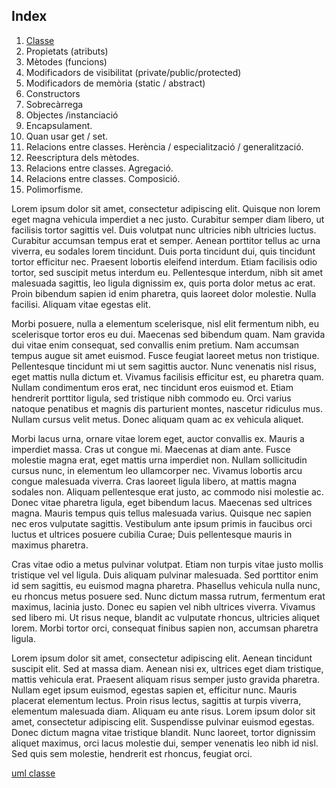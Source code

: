 ## Index
1. [Classe](#uml-classe)
2. Propietats (atributs)
3. Mètodes (funcions)
4. Modificadors de visibilitat (private/public/protected)
5. Modificadors de memòria (static / abstract)
6. Constructors
7. Sobrecàrrega 
8. Objectes /instanciació
9. Encapsulament.
10. Quan usar get / set.
11. Relacions entre classes. Herència / especialització / generalització.
12. Reescriptura dels mètodes.
13. Relacions entre classes. Agregació.
14. Relacions entre classes. Composició.
15. Polimorfisme.


Lorem ipsum dolor sit amet, consectetur adipiscing elit. Quisque non lorem eget magna vehicula imperdiet a nec justo. Curabitur semper diam libero, ut facilisis tortor sagittis vel. Duis volutpat nunc ultricies nibh ultricies luctus. Curabitur accumsan tempus erat et semper. Aenean porttitor tellus ac urna viverra, eu sodales lorem tincidunt. Duis porta tincidunt dui, quis tincidunt tortor efficitur nec. Praesent lobortis eleifend interdum. Etiam facilisis odio tortor, sed suscipit metus interdum eu. Pellentesque interdum, nibh sit amet malesuada sagittis, leo ligula dignissim ex, quis porta dolor metus ac erat. Proin bibendum sapien id enim pharetra, quis laoreet dolor molestie. Nulla facilisi. Aliquam vitae egestas elit.

Morbi posuere, nulla a elementum scelerisque, nisl elit fermentum nibh, eu scelerisque tortor eros eu dui. Maecenas sed bibendum quam. Nam gravida dui vitae enim consequat, sed convallis enim pretium. Nam accumsan tempus augue sit amet euismod. Fusce feugiat laoreet metus non tristique. Pellentesque tincidunt mi ut sem sagittis auctor. Nunc venenatis nisl risus, eget mattis nulla dictum et. Vivamus facilisis efficitur est, eu pharetra quam. Nullam condimentum eros erat, nec tincidunt eros euismod et. Etiam hendrerit porttitor ligula, sed tristique nibh commodo eu. Orci varius natoque penatibus et magnis dis parturient montes, nascetur ridiculus mus. Nullam cursus velit metus. Donec aliquam quam ac ex vehicula aliquet.

Morbi lacus urna, ornare vitae lorem eget, auctor convallis ex. Mauris a imperdiet massa. Cras ut congue mi. Maecenas at diam ante. Fusce molestie magna erat, eget mattis urna imperdiet non. Nullam sollicitudin cursus nunc, in elementum leo ullamcorper nec. Vivamus lobortis arcu congue malesuada viverra. Cras laoreet ligula libero, at mattis magna sodales non. Aliquam pellentesque erat justo, ac commodo nisi molestie ac. Donec vitae pharetra ligula, eget bibendum lacus. Maecenas sed ultrices magna. Mauris tempus quis tellus malesuada varius. Quisque nec sapien nec eros vulputate sagittis. Vestibulum ante ipsum primis in faucibus orci luctus et ultrices posuere cubilia Curae; Duis pellentesque mauris in maximus pharetra.

Cras vitae odio a metus pulvinar volutpat. Etiam non turpis vitae justo mollis tristique vel vel ligula. Duis aliquam pulvinar malesuada. Sed porttitor enim id sem sagittis, eu euismod magna pharetra. Phasellus vehicula nulla nunc, eu rhoncus metus posuere sed. Nunc dictum massa rutrum, fermentum erat maximus, lacinia justo. Donec eu sapien vel nibh ultrices viverra. Vivamus sed libero mi. Ut risus neque, blandit ac vulputate rhoncus, ultricies aliquet lorem. Morbi tortor orci, consequat finibus sapien non, accumsan pharetra ligula.

Lorem ipsum dolor sit amet, consectetur adipiscing elit. Aenean tincidunt suscipit elit. Sed at massa diam. Aenean nisi ex, ultrices eget diam tristique, mattis vehicula erat. Praesent aliquam risus semper justo gravida pharetra. Nullam eget ipsum euismod, egestas sapien et, efficitur nunc. Mauris placerat elementum lectus. Proin risus lectus, sagittis at turpis viverra, elementum malesuada diam. Aliquam eu ante risus. Lorem ipsum dolor sit amet, consectetur adipiscing elit. Suspendisse pulvinar euismod egestas. Donec dictum magna vitae tristique blandit. Nunc laoreet, tortor dignissim aliquet maximus, orci lacus molestie dui, semper venenatis leo nibh id nisl. Sed quis sem molestie, hendrerit est rhoncus, feugiat orci.
















[uml classe](#uml-classe)
